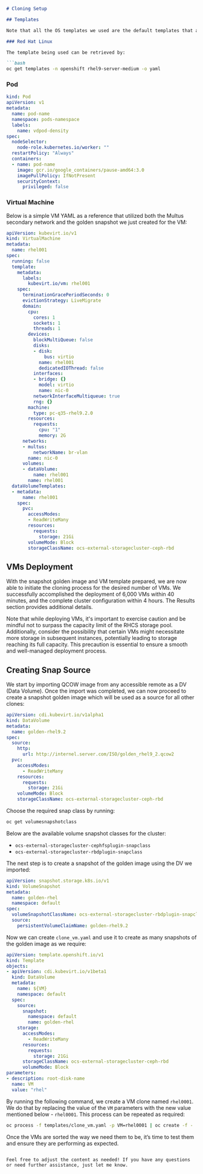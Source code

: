 
```markdown
# Cloning Setup

## Templates

Note that all the OS templates we used are the default templates that are available through the Red Hat OpenShift Virtualization templates wizard, with a few custom changes to the network.

### Red Hat Linux

The template being used can be retrieved by:

```bash
oc get templates -n openshift rhel9-server-medium -o yaml
```

### Pod

```yaml
kind: Pod
apiVersion: v1
metadata:
  name: pod-name
  namespace: pods-namespace
  labels:
    name: vdpod-density
spec:
  nodeSelector:
    node-role.kubernetes.io/worker: ""
  restartPolicy: "Always"
  containers:
  - name: pod-name
    image: gcr.io/google_containers/pause-amd64:3.0
    imagePullPolicy: IfNotPresent
    securityContext:
      privileged: false
```

### Virtual Machine

Below is a simple VM YAML as a reference that utilized both the Multus secondary network and the golden snapshot we just created for the VM:

```yaml
apiVersion: kubevirt.io/v1
kind: VirtualMachine
metadata:
  name: rhel001
spec:
  running: false
  template:
    metadata:
      labels:
        kubevirt.io/vm: rhel001
    spec:
      terminationGracePeriodSeconds: 0
      evictionStrategy: LiveMigrate
      domain:
        cpu:
          cores: 1
          sockets: 1
          threads: 1
        devices:
          blockMultiQueue: false
          disks:
          - disk:
              bus: virtio
            name: rhel001
            dedicatedIOThread: false
          interfaces:
          - bridge: {}
            model: virtio
            name: nic-0
          networkInterfaceMultiqueue: true
          rng: {}
        machine:
          type: pc-q35-rhel9.2.0
        resources:
          requests:
            cpu: "1"
            memory: 2G
      networks:
      - multus:
          networkName: br-vlan
        name: nic-0
      volumes:
      - dataVolume:
          name: rhel001
        name: rhel001
  dataVolumeTemplates:
  - metadata:
      name: rhel001
    spec:
      pvc:
        accessModes:
        - ReadWriteMany
        resources:
          requests:
            storage: 21Gi
        volumeMode: Block
        storageClassName: ocs-external-storagecluster-ceph-rbd
```

## VMs Deployment

With the snapshot golden image and VM template prepared, we are now able to initiate the cloning process for the desired number of VMs. We successfully accomplished the deployment of 6,000 VMs within 40 minutes, and the complete cluster configuration within 4 hours. The Results section provides additional details.

Note that while deploying VMs, it's important to exercise caution and be mindful not to surpass the capacity limit of the RHCS storage pool. Additionally, consider the possibility that certain VMs might necessitate more storage in subsequent instances, potentially leading to storage reaching its full capacity. This precaution is essential to ensure a smooth and well-managed deployment process.

## Creating Snap Source

We start by importing QCOW image from any accessible remote as a DV (Data Volume). Once the import was completed, we can now proceed to create a snapshot golden image which will be used as a source for all other clones:

```yaml
apiVersion: cdi.kubevirt.io/v1alpha1
kind: DataVolume
metadata:
  name: golden-rhel9.2
spec:
  source:
    http:
      url: http://internel.server.com/ISO/golden_rhel9_2.qcow2
  pvc:
    accessModes:
      - ReadWriteMany
    resources:
      requests:
        storage: 21Gi
    volumeMode: Block
    storageClassName: ocs-external-storagecluster-ceph-rbd
```

Choose the required snap class by running:

```bash
oc get volumesnapshotclass
```

Below are the available volume snapshot classes for the cluster:

- `ocs-external-storagecluster-cephfsplugin-snapclass`
- `ocs-external-storagecluster-rbdplugin-snapclass`

The next step is to create a snapshot of the golden image using the DV we imported:

```yaml
apiVersion: snapshot.storage.k8s.io/v1
kind: VolumeSnapshot
metadata:
  name: golden-rhel
  namespace: default
spec:
  volumeSnapshotClassName: ocs-external-storagecluster-rbdplugin-snapclass
  source:
    persistentVolumeClaimName: golden-rhel9.2
```

Now we can create `clone_vm.yaml` and use it to create as many snapshots of the golden image as we require:

```yaml
apiVersion: template.openshift.io/v1
kind: Template
objects:
- apiVersion: cdi.kubevirt.io/v1beta1
  kind: DataVolume
  metadata:
    name: ${VM}
    namespace: default
  spec:
    source:
      snapshot:
        namespace: default
        name: golden-rhel
    storage:
      accessModes:
        - ReadWriteMany
      resources:
        requests:
          storage: 21Gi
      storageClassName: ocs-external-storagecluster-ceph-rbd
      volumeMode: Block
parameters:
- description: root-disk-name
  name: VM
  value: "rhel"
```

By running the following command, we create a VM clone named `rhel0001`. We do that by replacing the value of the `VM` parameters with the new value mentioned below - `rhel0001`. This process can be repeated as required:

```bash
oc process -f templates/clone_vm.yaml -p VM=rhel0001 | oc create -f -
```

Once the VMs are sorted the way we need them to be, it’s time to test them and ensure they are performing as expected.
```

Feel free to adjust the content as needed! If you have any questions or need further assistance, just let me know.
